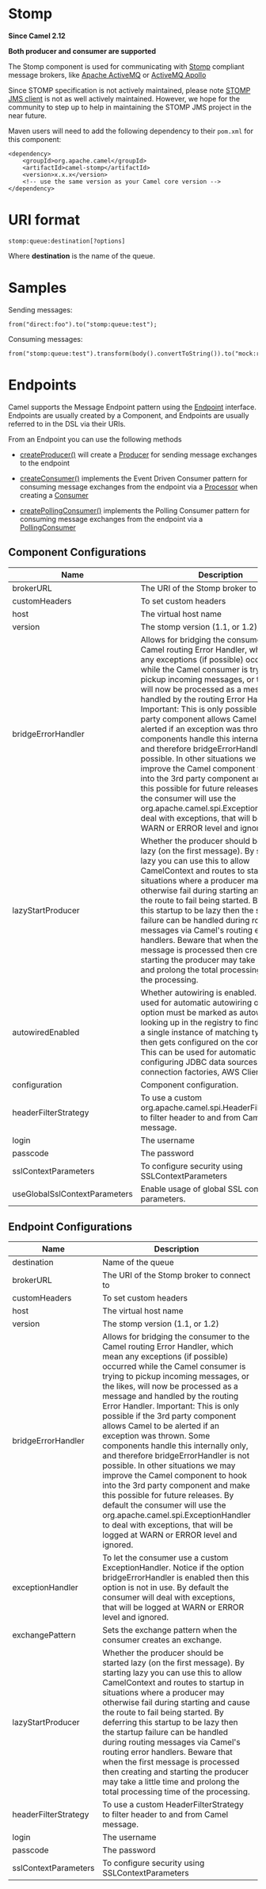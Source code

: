 # Stomp

**Since Camel 2.12**

**Both producer and consumer are supported**

The Stomp component is used for communicating with
[Stomp](http://stomp.github.io/) compliant message brokers, like [Apache
ActiveMQ](http://activemq.apache.org) or [ActiveMQ
Apollo](http://activemq.apache.org/apollo/)

Since STOMP specification is not actively maintained, please note [STOMP
JMS
client](https://github.com/fusesource/stompjms/tree/master/stompjms-client)
is not as well actively maintained. However, we hope for the community
to step up to help in maintaining the STOMP JMS project in the near
future.

Maven users will need to add the following dependency to their `pom.xml`
for this component:

    <dependency>
        <groupId>org.apache.camel</groupId>
        <artifactId>camel-stomp</artifactId>
        <version>x.x.x</version>
        <!-- use the same version as your Camel core version -->
    </dependency>

# URI format

    stomp:queue:destination[?options]

Where **destination** is the name of the queue.

# Samples

Sending messages:

    from("direct:foo").to("stomp:queue:test");

Consuming messages:

    from("stomp:queue:test").transform(body().convertToString()).to("mock:result")

# Endpoints

Camel supports the Message Endpoint pattern using the
[Endpoint](https://www.javadoc.io/doc/org.apache.camel/camel-api/current/org/apache/camel/Endpoint.html)
interface. Endpoints are usually created by a Component, and Endpoints
are usually referred to in the DSL via their URIs.

From an Endpoint you can use the following methods

-   [createProducer()](https://www.javadoc.io/doc/org.apache.camel/camel-api/current/org/apache/camel/Endpoint.html#createProducer--)
    will create a
    [Producer](https://www.javadoc.io/doc/org.apache.camel/camel-api/current/org/apache/camel/Producer.html)
    for sending message exchanges to the endpoint

-   [createConsumer()](https://www.javadoc.io/doc/org.apache.camel/camel-api/current/org/apache/camel/Endpoint.html#createConsumer-org.apache.camel.Processor-)
    implements the Event Driven Consumer pattern for consuming message
    exchanges from the endpoint via a
    [Processor](https://www.javadoc.io/doc/org.apache.camel/camel-api/current/org/apache/camel/Processor.html)
    when creating a
    [Consumer](https://www.javadoc.io/doc/org.apache.camel/camel-api/current/org/apache/camel/Consumer.html)

-   [createPollingConsumer()](https://www.javadoc.io/doc/org.apache.camel/camel-api/current/org/apache/camel/Endpoint.html#createPollingConsumer--)
    implements the Polling Consumer pattern for consuming message
    exchanges from the endpoint via a
    [PollingConsumer](https://www.javadoc.io/doc/org.apache.camel/camel-api/current/org/apache/camel/PollingConsumer.html)

## Component Configurations

  
|Name|Description|Default|Type|
|---|---|---|---|
|brokerURL|The URI of the Stomp broker to connect to|tcp://localhost:61613|string|
|customHeaders|To set custom headers||object|
|host|The virtual host name||string|
|version|The stomp version (1.1, or 1.2)||string|
|bridgeErrorHandler|Allows for bridging the consumer to the Camel routing Error Handler, which mean any exceptions (if possible) occurred while the Camel consumer is trying to pickup incoming messages, or the likes, will now be processed as a message and handled by the routing Error Handler. Important: This is only possible if the 3rd party component allows Camel to be alerted if an exception was thrown. Some components handle this internally only, and therefore bridgeErrorHandler is not possible. In other situations we may improve the Camel component to hook into the 3rd party component and make this possible for future releases. By default the consumer will use the org.apache.camel.spi.ExceptionHandler to deal with exceptions, that will be logged at WARN or ERROR level and ignored.|false|boolean|
|lazyStartProducer|Whether the producer should be started lazy (on the first message). By starting lazy you can use this to allow CamelContext and routes to startup in situations where a producer may otherwise fail during starting and cause the route to fail being started. By deferring this startup to be lazy then the startup failure can be handled during routing messages via Camel's routing error handlers. Beware that when the first message is processed then creating and starting the producer may take a little time and prolong the total processing time of the processing.|false|boolean|
|autowiredEnabled|Whether autowiring is enabled. This is used for automatic autowiring options (the option must be marked as autowired) by looking up in the registry to find if there is a single instance of matching type, which then gets configured on the component. This can be used for automatic configuring JDBC data sources, JMS connection factories, AWS Clients, etc.|true|boolean|
|configuration|Component configuration.||object|
|headerFilterStrategy|To use a custom org.apache.camel.spi.HeaderFilterStrategy to filter header to and from Camel message.||object|
|login|The username||string|
|passcode|The password||string|
|sslContextParameters|To configure security using SSLContextParameters||object|
|useGlobalSslContextParameters|Enable usage of global SSL context parameters.|false|boolean|

## Endpoint Configurations

  
|Name|Description|Default|Type|
|---|---|---|---|
|destination|Name of the queue||string|
|brokerURL|The URI of the Stomp broker to connect to|tcp://localhost:61613|string|
|customHeaders|To set custom headers||object|
|host|The virtual host name||string|
|version|The stomp version (1.1, or 1.2)||string|
|bridgeErrorHandler|Allows for bridging the consumer to the Camel routing Error Handler, which mean any exceptions (if possible) occurred while the Camel consumer is trying to pickup incoming messages, or the likes, will now be processed as a message and handled by the routing Error Handler. Important: This is only possible if the 3rd party component allows Camel to be alerted if an exception was thrown. Some components handle this internally only, and therefore bridgeErrorHandler is not possible. In other situations we may improve the Camel component to hook into the 3rd party component and make this possible for future releases. By default the consumer will use the org.apache.camel.spi.ExceptionHandler to deal with exceptions, that will be logged at WARN or ERROR level and ignored.|false|boolean|
|exceptionHandler|To let the consumer use a custom ExceptionHandler. Notice if the option bridgeErrorHandler is enabled then this option is not in use. By default the consumer will deal with exceptions, that will be logged at WARN or ERROR level and ignored.||object|
|exchangePattern|Sets the exchange pattern when the consumer creates an exchange.||object|
|lazyStartProducer|Whether the producer should be started lazy (on the first message). By starting lazy you can use this to allow CamelContext and routes to startup in situations where a producer may otherwise fail during starting and cause the route to fail being started. By deferring this startup to be lazy then the startup failure can be handled during routing messages via Camel's routing error handlers. Beware that when the first message is processed then creating and starting the producer may take a little time and prolong the total processing time of the processing.|false|boolean|
|headerFilterStrategy|To use a custom HeaderFilterStrategy to filter header to and from Camel message.||object|
|login|The username||string|
|passcode|The password||string|
|sslContextParameters|To configure security using SSLContextParameters||object|
